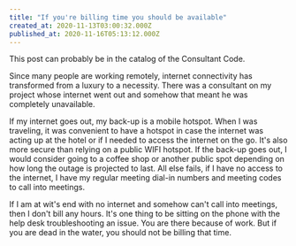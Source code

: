 ```yaml
---
title: "If you're billing time you should be available"
created_at: 2020-11-13T03:00:32.000Z
published_at: 2020-11-16T05:13:12.000Z
---
```

This post can probably be in the catalog of the Consultant Code.

Since many people are working remotely, internet connectivity has transformed from a luxury to a necessity. There was a consultant on my project whose internet went out and somehow that meant he was completely unavailable.

If my internet goes out, my back-up is a mobile hotspot. When I was traveling, it was convenient to have a hotspot in case the internet was acting up at the hotel or if I needed to access the internet on the go. It's also more secure than relying on a public WIFI hotspot. If the back-up goes out, I would consider going to a coffee shop or another public spot depending on how long the outage is projected to last. All else fails, if I have no access to the internet, I have my regular meeting dial-in numbers and meeting codes to call into meetings. 

If I am at wit's end with no internet and somehow can't call into meetings, then I don't bill any hours. It's one thing to be sitting on the phone with the help desk troubleshooting an issue. You are there because of work. But if you are dead in the water, you should not be billing that time.
